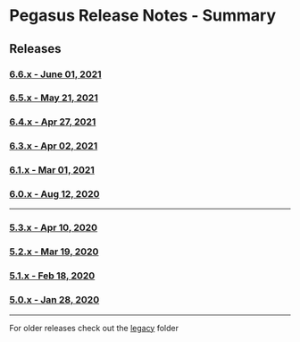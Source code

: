 # Pegasus Release Notes - Summary

## Releases

### [6.6.x - June 01, 2021](https://github.com/dctdevelop/pegasus/blob/master/releases/6.6.2.release.md)

### [6.5.x - May 21, 2021](https://github.com/dctdevelop/pegasus/blob/master/releases/6.5.0.release.md)

### [6.4.x - Apr 27, 2021](https://github.com/dctdevelop/pegasus/blob/master/releases/6.4.0.release.md)

### [6.3.x - Apr 02, 2021](https://github.com/dctdevelop/pegasus/blob/master/releases/6.3.0.release.md)

### [6.1.x - Mar 01, 2021](https://github.com/dctdevelop/pegasus/blob/master/releases/6.1.0.release.md)

### [6.0.x - Aug 12, 2020](https://github.com/dctdevelop/pegasus/blob/master/releases/6.0.0.release.md)

---

### [5.3.x - Apr 10, 2020](https://github.com/dctdevelop/pegasus/blob/master/releases/5.3.0.release.md)

### [5.2.x - Mar 19, 2020](https://github.com/dctdevelop/pegasus/blob/master/releases/5.2.0.release.md)

### [5.1.x - Feb 18, 2020](https://github.com/dctdevelop/pegasus/blob/master/releases/5.1.0.release.md)

### [5.0.x - Jan 28, 2020](https://github.com/dctdevelop/pegasus/blob/master/releases/5.0.0.release.md)

---

For older releases check out the [legacy](https://github.com/dctdevelop/pegasus/blob/master/releases/legacy) folder